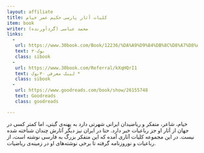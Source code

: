 ```yaml
---
layout: affiliate
title: کلیات آثار پارسی حکیم عمر خیام
item: book
writer: محمد عباسی (گردآورنده)
links:
  - 
   url: https://www.30book.com/Book/12236/%DA%A9%D9%84%DB%8C%D8%A7%D8%AA-%D8%A2%D8%AB%D8%A7%D8%B1-%D9%BE%D8%A7%D8%B1%D8%B3%DB%8C-%D8%AD%DA%A9%DB%8C%D9%85-%D8%B9%D9%85%D8%B1-%D8%AE%DB%8C%D8%A7%D9%85-%D9%88%D8%B2%DB%8C%D8%B1%DB%8C-%D9%85%D8%AD%D9%85%D8%AF-%D8%B9%D8%A8%D8%A7%D8%B3%DB%8C-%D9%87%DB%8C%D8%B1%D9%85%D9%86%D8%AF
   text: ۳۰بوک
   class: sibook
  - 
   url: https://www.30book.com/Referral/kXqHQrI1
   text: لینک معرفی ۳۰بوک *
   class: sibook
  -
   url: https://www.goodreads.com/book/show/26155748
   text: Goodreads
   class: goodreads

---
```


خیام، شاعر، متفکر و ریاضیدان ایرانی شهرتی دارد به پهنه‌ی گیتی، اما کمتر کسی در جهان از آثار او جز رباعیات خبر دارد. حتا در ایران نیز دیگر آثارش چندان شناخته شده نیست. در این مجموعه کلیات آثاری آمده که این متفکر بزرگ به فارسی نوشته است، از رباعیات و نوروزنامه گرفته تا برخی نوشته‌های او در زمینه‌ی ریاضیات.
